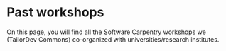 # Past workshops

On this page, you will find all the Software Carpentry workshops we (TailorDev Commons) co-organized with universities/research institutes.

